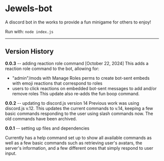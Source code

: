 # Jewels-bot
A discord bot in the works to provide a fun minigame for others to enjoy!

Run with: `node index.js`


--- 

## Version History

**0.0.3** -- adding reaction role command [October 22, 2024]
This adds a reaction role command to the bot, allowing for:
- "admin"/mods with Manage Roles perms to create bot-sent embeds with emoji reactions that correspond to roles
- users to click reactions on embedded bot-sent messages to add and/or remove roles
This update also re-adds the fun boop command.


**0.0.2** -- updating to discord.js version 14
Previous work was using discord.js v.12. This updates the current commands to v.14, keeping a few basic commands responding to the user using slash commands now. The old commands have been archived.


**0.0.1** -- setting up files and dependencies

Currently has a help command set up to show all available commands as well as a few basic commands such as retrieving user's avatars, the server's information, and a few different ones that simply respond to user input.
